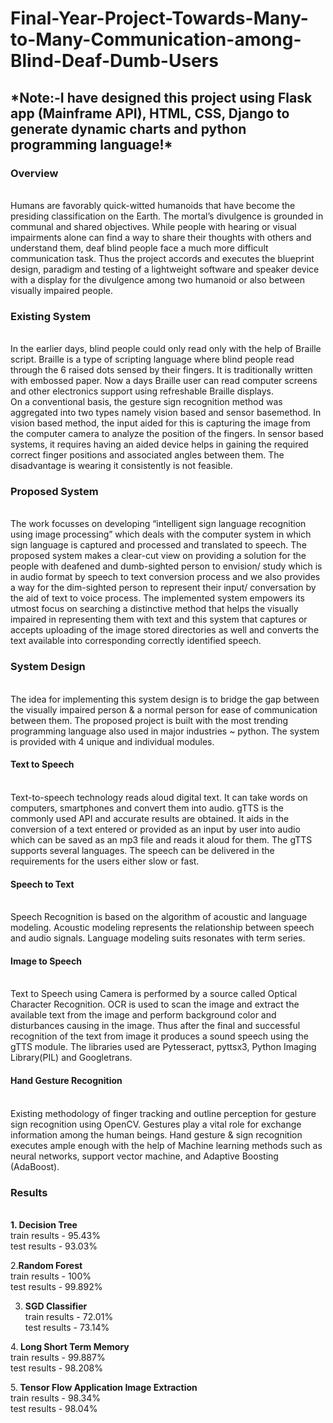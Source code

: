 # Final-Year-Project-Towards-Many-to-Many-Communication-among-Blind-Deaf-Dumb-Users
<h2><b>*Note:-I have designed this project using Flask app (Mainframe API), HTML, CSS, Django to generate dynamic charts and python programming language!*</b></h2>
<h3><b> Overview </b></h3><br>
Humans are favorably quick-witted humanoids that have become the presiding classification on the Earth. The mortal’s divulgence is grounded in communal and shared
objectives. While people with hearing or visual impairments alone can find a way to share their thoughts with others and understand them, deaf blind people face a
much more difficult communication task. Thus the project accords and executes the blueprint design, paradigm and testing of a lightweight software and speaker device
with a display for the divulgence among two humanoid or also between visually impaired people.<br>

<h3><b> Existing System </b></h3><br>
In the earlier days, blind people could only read only with the help of Braille script. Braille is a type of scripting language where blind people read through the 6 
raised dots sensed by their fingers. It is traditionally written with embossed paper. Now a days Braille user can read computer screens and other electronics support
using refreshable Braille displays.<br>
On a conventional basis, the gesture sign recognition method was aggregated into two types namely vision based and sensor basemethod. In vision based method, the
input aided for this is capturing the image from the computer camera to analyze the position of the fingers. In sensor based systems, it requires having an aided
device helps in gaining the required correct finger positions and associated angles between them. The disadvantage is wearing it consistently is not feasible.<br>

<h3><b> Proposed System </b></h3><br>
The work focusses on developing “intelligent sign language recognition using image processing” which deals with the computer system in which sign language is
captured and processed and translated to speech. The proposed system makes a clear-cut view on providing a solution for the people with deafened and dumb-sighted
person to envision/ study which is in audio format by speech to text conversion process and we also provides a way for the dim-sighted person to represent their
input/ conversation by the aid of text to voice process. The implemented system empowers its utmost focus on searching a distinctive method that helps the visually
impaired in representing them with text and this system that captures or accepts uploading of the image stored directories as well and converts the text available
into corresponding correctly identified speech.<br>

<h3><b> System Design</b></h3><br>
The idea for implementing this system design is to bridge the gap between the visually impaired person & a normal person for ease of communication between them. The
proposed project is built with the most trending programming language also used in major industries ~ python. The system is provided with 4 unique and individual
modules.
<h4><b> Text to Speech </b></h4><br>
Text-to-speech technology reads aloud digital text. It can take words on computers, smartphones and convert them into audio. gTTS is the commonly used API and
accurate results are obtained. It aids in the conversion of a text entered or provided as an input by user into audio which can be saved as an mp3 file and reads it
aloud for them. The gTTS supports several languages. The speech can be delivered in the requirements for the users either slow or fast.<br>

<h4><b> Speech to Text </b></h4><br>
Speech Recognition is based on the algorithm of acoustic and language modeling. Acoustic modeling represents the relationship between speech and audio signals.
Language modeling suits resonates with term series.<br>

<h4><b> Image to Speech</b></h4><br>
Text to Speech using Camera is performed by a source called Optical Character Recognition. OCR is used to scan the image and extract the available text from the
image and perform background color and disturbances causing in the image. Thus after the final and successful recognition of the text from image it produces a sound
speech using the gTTS module. The libraries used are Pytesseract, pyttsx3, Python Imaging Library(PIL) and Googletrans.<br>

<h4><b>Hand Gesture Recognition</b></h4><br>
Existing methodology of finger tracking and outline perception for gesture sign recognition using OpenCV. Gestures play a vital role for exchange information among
the human beings. Hand gesture & sign recognition executes ample enough with the help of Machine learning methods such as neural networks, support vector machine,
and Adaptive Boosting (AdaBoost).

<h3><b>Results</b></h3><br>
<b>1. Decision Tree</b> <br>
 train results - 95.43%<br>
 test results - 93.03%<br>

2.<b>Random Forest</b><br>
  train results - 100%<br>
  test results - 99.892%<br>

3. <b>SGD Classifier</b><br>
  train results - 72.01%<br>
  test results - 73.14%<br>
  
4.<b> Long Short Term Memory</b><br>
  train results - 99.887%<br>
  test results - 98.208%<br>

5.<b> Tensor Flow Application Image Extraction</b><br>
   train results - 98.34%<br>
   test results - 98.04%<br>
